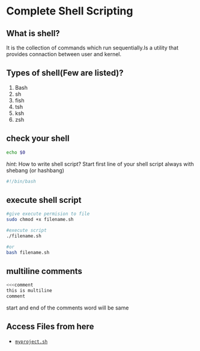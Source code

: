 #                            Complete Shell Scripting 
## What is shell?
It is the collection of commands which run sequentially.Is a utility that provides connaction between user and kernel.

## Types of shell(Few are listed)?
1. Bash
2. sh
3. fish
4. tsh
5. ksh
6. zsh 

## check your shell
```bash
echo $0
```
*hint*: How to write shell script? Start first line of your shell script always with shebang (or hashbang)
```bash
#!/bin/bash 
```
## execute shell script
```bash
#give execute permision to file
sudo chmod +x filename.sh

#execute script
./filename.sh

#or
bash filename.sh
```

## multiline comments
```bash
<<<comment
this is multiline 
comment
```
start and end of the comments word will be same

## Access Files from here

- [`myproject.sh`](first_script)
